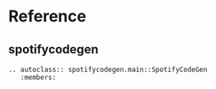 # Reference

## spotifycodegen

```{eval-rst}
.. autoclass:: spotifycodegen.main::SpotifyCodeGen
   :members:
```
